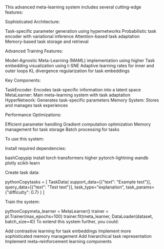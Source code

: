 This advanced meta-learning system includes several cutting-edge features:

Sophisticated Architecture:


Task-specific parameter generation using hypernetworks
Probabilistic task encoder with variational inference
Attention-based task adaptation
Memory-based task storage and retrieval


Advanced Training Features:


Model-Agnostic Meta-Learning (MAML) implementation using higher
Task embedding visualization using t-SNE
Adaptive learning rates for inner and outer loops
KL divergence regularization for task embeddings


Key Components:


TaskEncoder: Encodes task-specific information into a latent space
MetaLearner: Main meta-learning system with task adaptation
HyperNetwork: Generates task-specific parameters
Memory System: Stores and manages task experiences


Performance Optimizations:


Efficient parameter handling
Gradient computation optimization
Memory management for task storage
Batch processing for tasks

To use this system:

Install required dependencies:

bashCopypip install torch transformers higher pytorch-lightning wandb plotly scikit-learn

Create task data:

pythonCopytasks = [
    TaskData(
        support_data=[{"text": "Example text"}],
        query_data=[{"text": "Test text"}],
        task_type="explanation",
        task_params={"difficulty": 0.7}
    )
]

Train the system:

pythonCopymeta_learner = MetaLearner()
trainer = pl.Trainer(max_epochs=100)
trainer.fit(meta_learner, DataLoader(dataset, batch_size=4))
To extend this system further, you could:

Add contrastive learning for task embeddings
Implement more sophisticated memory management
Add hierarchical task representation
Implement meta-reinforcement learning components